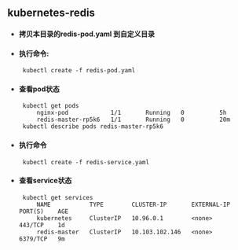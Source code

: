 ## kubernetes-redis

+ #### 拷贝本目录的redis-pod.yaml 到自定义目录

+ #### 执行命令:
       kubectl create -f redis-pod.yaml
+ #### 查看pod状态
       kubectl get pods
           nginx-pod            1/1       Running   0          5h
           redis-master-rp5k6   1/1       Running   0          20m
       kubectl describe pods redis-master-rp5k6
       
+ #### 执行命令
       kubectl create -f redis-service.yaml

+ #### 查看service状态
       kubectl get services
           NAME           TYPE        CLUSTER-IP       EXTERNAL-IP   PORT(S)    AGE
           kubernetes     ClusterIP   10.96.0.1        <none>        443/TCP    1d
           redis-master   ClusterIP   10.103.102.146   <none>        6379/TCP   9m                